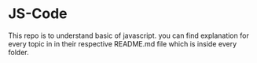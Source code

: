 # JS-Code
This repo is to understand basic of javascript. you can find explanation for every topic in in their respective README.md file which is inside every folder.

